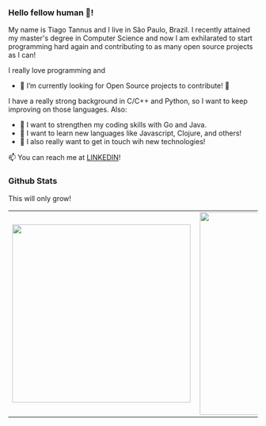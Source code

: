 ### Hello fellow human :moyai:!

My name is Tiago Tannus and I live in São Paulo, Brazil. I recently attained my master's degree in Computer Science and now I am exhilarated to start programming hard again and contributing to as many open source projects as I can!

I really love programming and 
- :eyes: I’m currently looking for Open Source projects to contribute! :eyes:

I have a really strong background in C/C++ and Python, so I want to keep improving on those languages. Also:
- :construction: I want to strengthen my coding skills with Go and Java.
- 🌱 I want to learn new languages like Javascript, Clojure, and others!
- 🌱 I also really want to get in touch wih new technologies!

 📫 You can reach me at [LINKEDIN](https://linkedin.com/in/tiago-tannus/)! 
 
 ### Github Stats
 
 This will only grow!
 
<center>
<table border="0" cellspacing="0" cellpadding="0">
  <tr>
      <td><img width="360px" align="left" src="https://github-readme-stats.vercel.app/api/top-langs/?username=tannus&hide=html&layout=compact&theme=dracula&langs_count=10" /></td>
      <td><img width="410px" align="left" src="https://github-readme-stats.vercel.app/api?username=tannus&theme=dracula&show_icons=true" /></td>
  </tr>  
</table>
</center>
 
 
<!--
**tannus/tannus** is a ✨ _special_ ✨ repository because its `README.md` (this file) appears on your GitHub profile.

Here are some ideas to get you started:

- 🔭 I’m currently working on ...
- 🌱 I’m currently learning ...
- 👯 I’m looking to collaborate on ...
- 🤔 I’m looking for help with ...
- 💬 Ask me about ...
- 📫 How to reach me: ...
- 😄 Pronouns: ...
- ⚡ Fun fact: ...
-->
